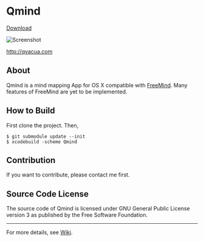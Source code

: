 # Qmind

[Download][]

![Screenshot](https://raw.github.com/qvacua/qmind/master/Meta/screenshot.png)

<http://qvacua.com>

## About
Qmind is a mind mapping App for OS X compatible with [FreeMind][]. Many features of FreeMind are yet to be implemented.

## How to Build
First clone the project. Then, 
```
$ git submodule update --init
$ xcodebuild -scheme Qmind
```

## Contribution
If you want to contribute, please contact me first.

## Source Code License
The source code of Qmind is licensed under GNU General Public License version 3 as published by the Free Software Foundation.

- - -

For more details, see [Wiki][].

[Wiki]: https://github.com/qvacua/qmind/wiki
[FreeMind]: http://freemind.sf.net
[Download]: https://github.com/qvacua/qmind/wiki/Downloads
